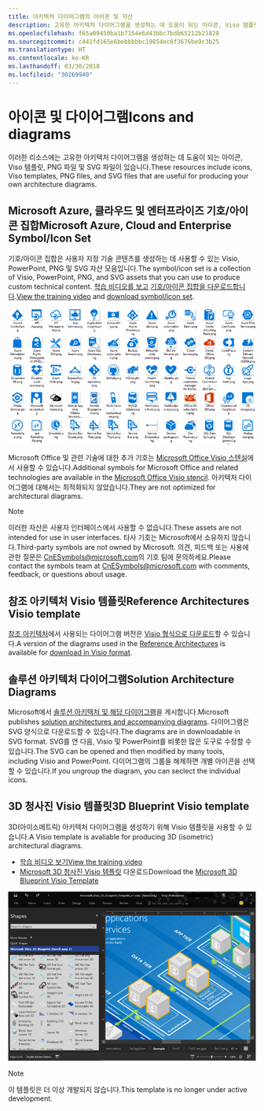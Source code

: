 ```yaml
---
title: 아키텍처 다이어그램의 아이콘 및 자산
description: 고유한 아키텍처 다이어그램을 생성하는 데 도움이 되는 아이콘, Viso 템플릿, PNG 파일 및 SVG 파일
ms.openlocfilehash: f65a09450ba1b7154e6d43bbc7bdb65212b21828
ms.sourcegitcommit: c441fd165e6bebbbbbc19854ec6f3676be9c3b25
ms.translationtype: HT
ms.contentlocale: ko-KR
ms.lasthandoff: 03/30/2018
ms.locfileid: "30269940"
---
```

# <a name="icons-and-diagrams"></a><span data-ttu-id="5845d-103">아이콘 및 다이어그램</span><span class="sxs-lookup"><span data-stu-id="5845d-103">Icons and diagrams</span></span>

<span data-ttu-id="5845d-104">이러한 리소스에는 고유한 아키텍처 다이어그램을 생성하는 데 도움이 되는 아이콘, Viso 템플릿, PNG 파일 및 SVG 파일이 있습니다.</span><span class="sxs-lookup"><span data-stu-id="5845d-104">These resources include icons, Viso templates, PNG files, and SVG files that are useful for producing your own architecture diagrams.</span></span>

## <a name="microsoft-azure-cloud-and-enterprise-symbolicon-set"></a><span data-ttu-id="5845d-105">Microsoft Azure, 클라우드 및 엔터프라이즈 기호/아이콘 집합</span><span class="sxs-lookup"><span data-stu-id="5845d-105">Microsoft Azure, Cloud and Enterprise Symbol/Icon Set</span></span>

<span data-ttu-id="5845d-106">기호/아이콘 집합은 사용자 지정 기술 콘텐츠를 생성하는 데 사용할 수 있는 Visio, PowerPoint, PNG 및 SVG 자산 모음입니다.</span><span class="sxs-lookup"><span data-stu-id="5845d-106">The symbol/icon set is a collection of Visio, PowerPoint, PNG, and SVG assets that you can use to produce custom technical content.</span></span>
<span data-ttu-id="5845d-107">[학습 비디오를 보고](http://aka.ms/CnESymbolsVideo) [기호/아이콘 집합을 다운로드합니다](http://aka.ms/CnESymbols).</span><span class="sxs-lookup"><span data-stu-id="5845d-107">[View the training video](http://aka.ms/CnESymbolsVideo) and [download symbol/icon set](http://aka.ms/CnESymbols).</span></span> 

![클라우드 및 엔터프라이즈 기호/아이콘 집합](./_images/CnESymbols.png)

<span data-ttu-id="5845d-109">Microsoft Office 및 관련 기술에 대한 추가 기호는 [Microsoft Office Visio 스텐실](http://www.microsoft.com/download/details.aspx?id=35772)에서 사용할 수 있습니다.</span><span class="sxs-lookup"><span data-stu-id="5845d-109">Additional symbols for Microsoft Office and related technologies are available in the [Microsoft Office Visio stencil](http://www.microsoft.com/download/details.aspx?id=35772).</span></span> <span data-ttu-id="5845d-110">아키텍처 다이어그램에 대해서는 최적화되지 않았습니다.</span><span class="sxs-lookup"><span data-stu-id="5845d-110">They are not optimized for architectural diagrams.</span></span>   

> [!NOTE]
> <span data-ttu-id="5845d-111">이러한 자산은 사용자 인터페이스에서 사용할 수 없습니다.</span><span class="sxs-lookup"><span data-stu-id="5845d-111">These assets are not intended for use in user interfaces.</span></span> <span data-ttu-id="5845d-112">타사 기호는 Microsoft에서 소유하지 않습니다.</span><span class="sxs-lookup"><span data-stu-id="5845d-112">Third-party symbols are not owned by Microsoft.</span></span>
> <span data-ttu-id="5845d-113">의견, 피드백 또는 사용에 관한 질문은 [CnESymbols@microsoft.com](mailto:CnESymbols@microsoft.com)의 기호 팀에 문의하세요.</span><span class="sxs-lookup"><span data-stu-id="5845d-113">Please contact the symbols team at [CnESymbols@microsoft.com](mailto:CnESymbols@microsoft.com) with comments, feedback, or questions about usage.</span></span>

## <a name="reference-architectures-visio-template"></a><span data-ttu-id="5845d-114">참조 아키텍처 Visio 템플릿</span><span class="sxs-lookup"><span data-stu-id="5845d-114">Reference Architectures Visio template</span></span> 

<span data-ttu-id="5845d-115">[참조 아키텍처](../reference-architectures/index.md)에서 사용되는 다이어그램 버전은 [Visio 형식으로 다운로드](https://aka.ms/arch-diagrams)할 수 있습니다.</span><span class="sxs-lookup"><span data-stu-id="5845d-115">A version of the diagrams used in the [Reference Architectures](../reference-architectures/index.md) is available for [download in Visio format](https://aka.ms/arch-diagrams).</span></span>

## <a name="solution-architecture-diagrams"></a><span data-ttu-id="5845d-116">솔루션 아키텍처 다이어그램</span><span class="sxs-lookup"><span data-stu-id="5845d-116">Solution Architecture Diagrams</span></span>

<span data-ttu-id="5845d-117">Microsoft에서 [솔루션 아키텍처 및 해당 다이어그램](https://azure.microsoft.com/solutions/architecture/)을 게시합니다.</span><span class="sxs-lookup"><span data-stu-id="5845d-117">Microsoft publishes [solution architectures and accompanying diagrams](https://azure.microsoft.com/solutions/architecture/).</span></span> <span data-ttu-id="5845d-118">다이어그램은 SVG 양식으로 다운로드할 수 있습니다.</span><span class="sxs-lookup"><span data-stu-id="5845d-118">The diagrams are in downloadable in SVG format.</span></span> <span data-ttu-id="5845d-119">SVG를 연 다음, Visio 및 PowerPoint를 비롯한 많은 도구로 수정할 수 있습니다.</span><span class="sxs-lookup"><span data-stu-id="5845d-119">The SVG can be opened and then modified by many tools, including Visio and PowerPoint.</span></span> <span data-ttu-id="5845d-120">다이어그램의 그룹을 해제하면 개별 아이콘을 선택할 수 있습니다.</span><span class="sxs-lookup"><span data-stu-id="5845d-120">If you ungroup the diagram, you can seclect the individual icons.</span></span>   

## <a name="3d-blueprint-visio-template"></a><span data-ttu-id="5845d-121">3D 청사진 Visio 템플릿</span><span class="sxs-lookup"><span data-stu-id="5845d-121">3D Blueprint Visio template</span></span>

<span data-ttu-id="5845d-122">3D(아이소메트릭) 아키텍처 다이어그램을 생성하기 위해 Visio 템플릿을 사용할 수 있습니다.</span><span class="sxs-lookup"><span data-stu-id="5845d-122">A Visio template is avaliable for producing 3D (isometric) architectural diagrams.</span></span>

- [<span data-ttu-id="5845d-123">학습 비디오 보기</span><span class="sxs-lookup"><span data-stu-id="5845d-123">View the training video</span></span>](http://aka.ms/3dBlueprintTemplateVideo) 
- <span data-ttu-id="5845d-124">[Microsoft 3D 청사진 Visio 템플릿](http://aka.ms/3DBlueprintTemplate) 다운로드</span><span class="sxs-lookup"><span data-stu-id="5845d-124">Download the [Microsoft 3D Blueprint Visio Template](http://aka.ms/3DBlueprintTemplate)</span></span>

![Microsoft 3D 청사진 Visio 템플릿](./_images/3DBlueprintVisioTemplate.png)

> [!NOTE]
> <span data-ttu-id="5845d-126">이 템플릿은 더 이상 개발되지 않습니다.</span><span class="sxs-lookup"><span data-stu-id="5845d-126">This template is no longer under active development.</span></span>
